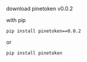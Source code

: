 download pinetoken v0.0.2

with pip

```
pip install pinetoken==0.0.2
```

or

```
pip install pinetoken
```